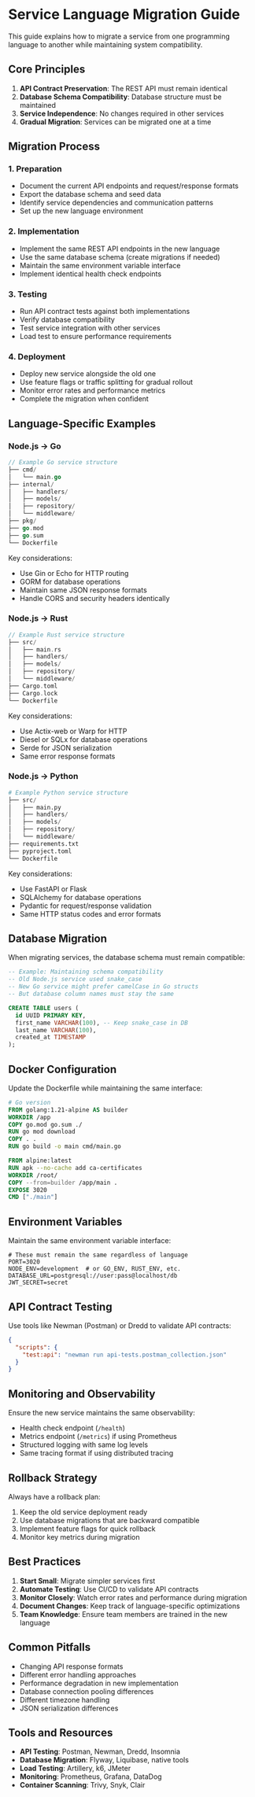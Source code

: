 # Service Language Migration Guide

This guide explains how to migrate a service from one programming language to another while maintaining system compatibility.

## Core Principles

1. **API Contract Preservation**: The REST API must remain identical
2. **Database Schema Compatibility**: Database structure must be maintained
3. **Service Independence**: No changes required in other services
4. **Gradual Migration**: Services can be migrated one at a time

## Migration Process

### 1. Preparation

- Document the current API endpoints and request/response formats
- Export the database schema and seed data
- Identify service dependencies and communication patterns
- Set up the new language environment

### 2. Implementation

- Implement the same REST API endpoints in the new language
- Use the same database schema (create migrations if needed)
- Maintain the same environment variable interface
- Implement identical health check endpoints

### 3. Testing

- Run API contract tests against both implementations
- Verify database compatibility
- Test service integration with other services
- Load test to ensure performance requirements

### 4. Deployment

- Deploy new service alongside the old one
- Use feature flags or traffic splitting for gradual rollout
- Monitor error rates and performance metrics
- Complete the migration when confident

## Language-Specific Examples

### Node.js → Go

```go
// Example Go service structure
├── cmd/
│   └── main.go
├── internal/
│   ├── handlers/
│   ├── models/
│   ├── repository/
│   └── middleware/
├── pkg/
├── go.mod
├── go.sum
└── Dockerfile
```

Key considerations:
- Use Gin or Echo for HTTP routing
- GORM for database operations
- Maintain same JSON response formats
- Handle CORS and security headers identically

### Node.js → Rust

```rust
// Example Rust service structure
├── src/
│   ├── main.rs
│   ├── handlers/
│   ├── models/
│   ├── repository/
│   └── middleware/
├── Cargo.toml
├── Cargo.lock
└── Dockerfile
```

Key considerations:
- Use Actix-web or Warp for HTTP
- Diesel or SQLx for database operations
- Serde for JSON serialization
- Same error response formats

### Node.js → Python

```python
# Example Python service structure
├── src/
│   ├── main.py
│   ├── handlers/
│   ├── models/
│   ├── repository/
│   └── middleware/
├── requirements.txt
├── pyproject.toml
└── Dockerfile
```

Key considerations:
- Use FastAPI or Flask
- SQLAlchemy for database operations
- Pydantic for request/response validation
- Same HTTP status codes and error formats

## Database Migration

When migrating services, the database schema must remain compatible:

```sql
-- Example: Maintaining schema compatibility
-- Old Node.js service used snake_case
-- New Go service might prefer camelCase in Go structs
-- But database column names must stay the same

CREATE TABLE users (
  id UUID PRIMARY KEY,
  first_name VARCHAR(100), -- Keep snake_case in DB
  last_name VARCHAR(100),
  created_at TIMESTAMP
);
```

## Docker Configuration

Update the Dockerfile while maintaining the same interface:

```dockerfile
# Go version
FROM golang:1.21-alpine AS builder
WORKDIR /app
COPY go.mod go.sum ./
RUN go mod download
COPY . .
RUN go build -o main cmd/main.go

FROM alpine:latest
RUN apk --no-cache add ca-certificates
WORKDIR /root/
COPY --from=builder /app/main .
EXPOSE 3020
CMD ["./main"]
```

## Environment Variables

Maintain the same environment variable interface:

```env
# These must remain the same regardless of language
PORT=3020
NODE_ENV=development  # or GO_ENV, RUST_ENV, etc.
DATABASE_URL=postgresql://user:pass@localhost/db
JWT_SECRET=secret
```

## API Contract Testing

Use tools like Newman (Postman) or Dredd to validate API contracts:

```json
{
  "scripts": {
    "test:api": "newman run api-tests.postman_collection.json"
  }
}
```

## Monitoring and Observability

Ensure the new service maintains the same observability:

- Health check endpoint (`/health`)
- Metrics endpoint (`/metrics`) if using Prometheus
- Structured logging with same log levels
- Same tracing format if using distributed tracing

## Rollback Strategy

Always have a rollback plan:

1. Keep the old service deployment ready
2. Use database migrations that are backward compatible
3. Implement feature flags for quick rollback
4. Monitor key metrics during migration

## Best Practices

1. **Start Small**: Migrate simpler services first
2. **Automate Testing**: Use CI/CD to validate API contracts
3. **Monitor Closely**: Watch error rates and performance during migration
4. **Document Changes**: Keep track of language-specific optimizations
5. **Team Knowledge**: Ensure team members are trained in the new language

## Common Pitfalls

- Changing API response formats
- Different error handling approaches
- Performance degradation in new implementation
- Database connection pooling differences
- Different timezone handling
- JSON serialization differences

## Tools and Resources

- **API Testing**: Postman, Newman, Dredd, Insomnia
- **Database Migration**: Flyway, Liquibase, native tools
- **Load Testing**: Artillery, k6, JMeter
- **Monitoring**: Prometheus, Grafana, DataDog
- **Container Scanning**: Trivy, Snyk, Clair
